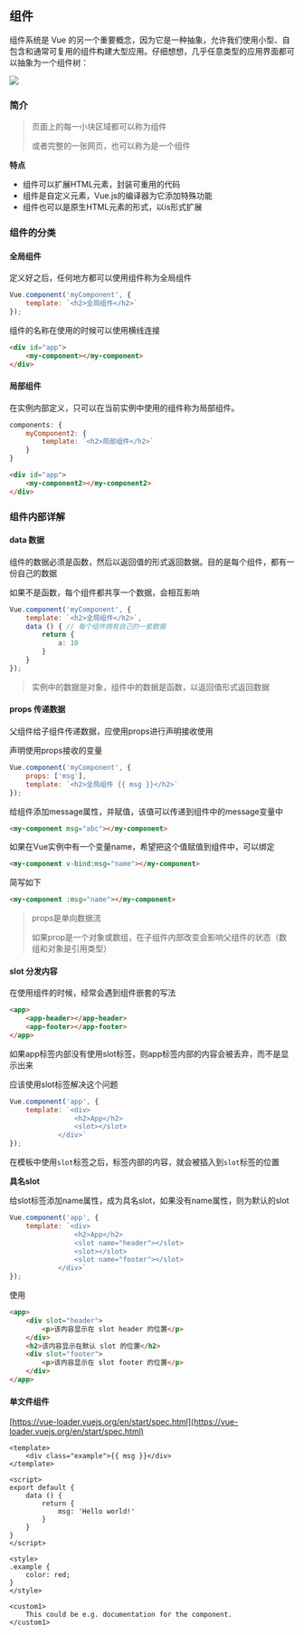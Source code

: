 ## 组件

组件系统是 Vue 的另一个重要概念，因为它是一种抽象，允许我们使用小型、自包含和通常可复用的组件构建大型应用。仔细想想，几乎任意类型的应用界面都可以抽象为一个组件树：

<img src="http://cn.vuejs.org/images/components.png" >

### 简介

>   页面上的每一小块区域都可以称为组件
>
>   或者完整的一张网页，也可以称为是一个组件

**特点**

*   组件可以扩展HTML元素，封装可重用的代码
*   组件是自定义元素，Vue.js的编译器为它添加特殊功能 
*   组件也可以是原生HTML元素的形式，以is形式扩展



### 组件的分类

#### 全局组件

定义好之后，任何地方都可以使用组件称为全局组件

```javascript
Vue.component('myComponent', {
    template: `<h2>全局组件</h2>`
});
```

组件的名称在使用的时候可以使用横线连接

```html
<div id="app">
    <my-component></my-component>
</div>
```



#### 局部组件

在实例内部定义，只可以在当前实例中使用的组件称为局部组件。

```javascript
components: {
    myComponent2: {
        template: `<h2>局部组件</h2>`
    }
}
```

```html
<div id="app">
    <my-component2></my-component2>
</div>
```



### 组件内部详解

#### data 数据

组件的数据必须是函数，然后以返回值的形式返回数据。目的是每个组件，都有一份自己的数据

如果不是函数，每个组件都共享一个数据，会相互影响

```javascript
Vue.component('myComponent', {
    template: `<h2>全局组件</h2>`,
    data () { // 每个组件拥有自己的一套数据
        return {
            a: 10
        }
    }
});
```

>   实例中的数据是对象，组件中的数据是函数，以返回值形式返回数据



#### props 传递数据

父组件给子组件传递数据，应使用props进行声明接收使用

声明使用props接收的变量

```javascript
Vue.component('myComponent', {
    props: ['msg'],
    template: `<h2>全局组件 {{ msg }}</h2>`
});
```

给组件添加message属性，并赋值，该值可以传递到组件中的message变量中

```html
<my-component msg="abc"></my-component>
```

如果在Vue实例中有一个变量name，希望把这个值赋值到组件中，可以绑定

```html
<my-component v-bind:msg="name"></my-component>
```

简写如下

```html
<my-component :msg="name"></my-component>
```

>   props是单向数据流
>
>   如果prop是一个对象或数组，在子组件内部改变会影响父组件的状态（数组和对象是引用类型）



#### slot 分发内容

在使用组件的时候，经常会遇到组件嵌套的写法

```html
<app>
    <app-header></app-header>
    <app-footer></app-footer>
</app>
```

如果app标签内部没有使用slot标签，则app标签内部的内容会被丢弃，而不是显示出来

应该使用slot标签解决这个问题

```javascript
Vue.component('app', {
    template: `<div>
                <h2>App</h2>
                <slot></slot>
            </div>`
});
```

在模板中使用`slot`标签之后，标签内部的内容，就会被插入到`slot`标签的位置



**具名slot**

给slot标签添加name属性，成为具名slot，如果没有name属性，则为默认的slot

```javascript
Vue.component('app', {
    template: `<div>
                <h2>App</h2>
                <slot name="header"></slot>
                <slot></slot>
                <slot name="footer"></slot>
            </div>`
});
```

使用

```html
<app>
    <div slot="header">
        <p>该内容显示在 slot header 的位置</p>
    </div>
    <h2>该内容显示在默认 slot 的位置</h2>
    <div slot="footer">
        <p>该内容显示在 slot footer 的位置</p>
    </div>
</app>
```



#### 单文件组件

[https://vue-loader.vuejs.org/en/start/spec.html](https://vue-loader.vuejs.org/en/start/spec.html)

```vue
<template>
    <div class="example">{{ msg }}</div>
</template>

<script>
export default {
    data () {
        return {
            msg: 'Hello world!'
        }  
    }
}
</script>

<style>
.example {
    color: red;
}
</style>

<custom1>
    This could be e.g. documentation for the component.
</custom1>
```







